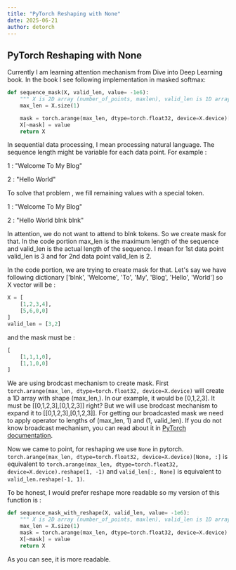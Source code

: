 ```yaml
---
title: "PyTorch Reshaping with None"
date: 2025-06-21
author: detorch
---
```


## PyTorch Reshaping with None 

Currently I am learning attention mechanism from Dive into Deep Learning book. In the book I see following implementation in masked softmax:

```python
def sequence_mask(X, valid_len, value= -1e6):
    """ X is 2D array (number_of_points, maxlen), valid_len is 1D array (number_of_points)"""
    max_len = X.size(1)

    mask = torch.arange(max_len, dtype=torch.float32, device=X.device)[None, :] < valid_len[:, None]
    X[~mask] = value
    return X
```

In sequential data processing, I mean processing natural language. The sequence length might be variable for each data point. For example : 

1 : "Welcome To My Blog"


2 : "Hello World"

To solve that problem , we fill remaining values with a special token. 

1 : "Welcome To My Blog"


2 : "Hello World blnk blnk"


In attention, we do not want to attend to blnk tokens. So we create mask for that. In the code portion max_len is the maximum length of the sequence and valid_len is the actual length of the sequence. I mean for 1st data point valid_len is 3 and for 2nd data point valid_len is 2.

In the code portion, we are trying to create mask for that. Let's say we have following dictionary ['blnk', 'Welcome', 'To', 'My', 'Blog', 'Hello', 'World'] so X vector will be : 
```python
X = [
    [1,2,3,4],
    [5,6,0,0]
]
valid_len = [3,2]
```

and the mask must be : 
```python
[
    [1,1,1,0],
    [1,1,0,0]
]
```

We are using brodcast mechanism to create mask. First `torch.arange(max_len, dtype=torch.float32, device=X.device)` will create a 1D array with shape (max_len,). In our example, it would be [0,1,2,3]. It must be [[0,1,2,3],[0,1,2,3]] right? But we will use brodcast mechanism to expand it to [[0,1,2,3],[0,1,2,3]]. For getting our broadcasted mask we need to apply operator to lengths of (max_len, 1) and (1, valid_len). If you do not know broadcast mechanism, you can read about it in [PyTorch documentation](https://pytorch.org/docs/stable/notes/broadcasting.html). 

Now we came to point, for reshaping we use `None` in pytorch. `torch.arange(max_len, dtype=torch.float32, device=X.device)[None, :]` is equivalent to `torch.arange(max_len, dtype=torch.float32, device=X.device).reshape(1, -1)` and  `valid_len[:, None]` is equivalent to `valid_len.reshape(-1, 1)`. 

To be honest, I would prefer reshape more readable so my version of this function is : 
```python
def sequence_mask_with_reshape(X, valid_len, value= -1e6):
    """ X is 2D array (number_of_points, maxlen), valid_len is 1D array (number_of_points)"""
    max_len = X.size(1)
    mask = torch.arange(max_len, dtype=torch.float32, device=X.device).reshape(1, -1) < valid_len.reshape(-1, 1)
    X[~mask] = value
    return X
```

As you can see, it is more readable.